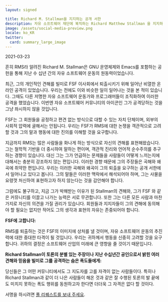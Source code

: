 ```yaml
---
layout: signed

title: Richard M. Stallman을 지지하는 공개 서한
description: 자유 소프트웨어 재단에 복직하는 Richard Matthew Stallman 을 지지하는 공개 서한
image: /assets/social-media-preview.png
locale: ko_KR
twitter:
  card: summary_large_image
---
```


2021-03-23

흔히 RMS라 알려진 Richard M. Stallman은 GNU 운영체제와 Emacs를
포함하는 공헌을 통해 지난 수 십년 간의 자유 소프트웨어 운동의
원동력이었습니다.

최근, 그의 개인적인 견해를 빌미로 FSF 이사회에서 퇴출시키기 위해
일어난 비열한 온라인 공격이 있었습니다.  우리는 전에도 이와 비슷한
일이 일어나는 것을 본 적이 있습니다.  그때도 다른 저명한 자유
소프트웨어 운동가와 프로그래머들이 조직화하여 이러한 공격을
했었습니다.  이번엔 자유 소프트웨어 커뮤니티의 아이콘인 그가
공격당하는 것을 그냥 좌시하지 않을 것입니다.

FSF는 그 회원들을 공정하고 편견 없는 방식으로 대할 수 있는 자치
단체이며, 외부의 사회적 압력에 굴해서는 안됩니다.  우리는 FSF가 RMS에
대한 논쟁을 객관적으로 고려할 것과 그의 말과 행동에 대한 진의를 이해할
것을 요구합니다.

지금까지 RMS는 많은 사람들을 화나게 하는 방식으로 자신의 견해를
표현해왔습니다.  그는 철학적 기반을 더 중시하여 말하는 편이며, 객관적
진리와 언어적 순수주의를 추구하는 경향이 있습니다.  대신 그는 그가
언급하는 문제들을 사람들이 어떻게 느끼는지에 대해서는 충분히 강조하지
않는 편입니다.  이러한 경향 때문에 그의 주장들은 곡해와 왜곡에 취약한
편입니다.  우리는 이러한 곡해와 왜곡이 그의 퇴출을 요구하는 공개
서한에서 일어나고 있다고 봅니다.  그의 말들은 이러한 맥락에서
해석되어야 하며, 그는 사물을 요령껏 처신하여 표현하고자 하지 않는다는
것을 감안해야 합니다.

그럼에도 불구하고, 지금 그가 박해받는 이유가 된 Stallman의 견해와,
그가 FSF 와 같은 커뮤니티를 이끌고 나가는 능력은 서로 무관합니다.
또한 그는 다른 모든 사람과 마찬가지로 자신의 의견을 가질 권리가
있습니다.  회원들과 지지자들이 그의 견해에 동의해야 할 필요는 없지만
적어도 그의 생각과 표현의 자유는 존중되어야 합니다.

**FSF에 고합니다:**

RMS를 퇴출하는 것은 FSF의 이미지에 상처를 낼 것이며, 자유 소프트웨어
운동의 추진력에 대한 중대한 타격이 될 것입니다.  우리는 귀하께서
행동을 신중히 고려할 것을 요구합니다.  귀하의 결정은 소프트웨어 산업의
미래에 큰 영향을 줄 것이기 때문입니다.


**Richard Stallman이 토론의 분별 있는 주장이나 지난 수십년간
공인으로서 밝힌 여러 견해와 믿음을 빌미로 그를 공격하는 숨은
폭도들에게:**
    
당신들은 그 어떤 커뮤니티에서도 그 지도자를 고를 자격이 없는
사람들이다.  특히나 Richard Stallman과 같이 더 나은 사람들이 해온 것과
같은 잘 수행된 토론의 발 끝에도 미치지 못하는 폭도 행위를 동원하고자
한다면 더더욱 그 자격은 없다 할 것이다.

서명을 하시려면 [풀 리퀘스트를 보내 주세요](https://github.com/rms-support-letter/rms-support-letter.github.io/pulls).

